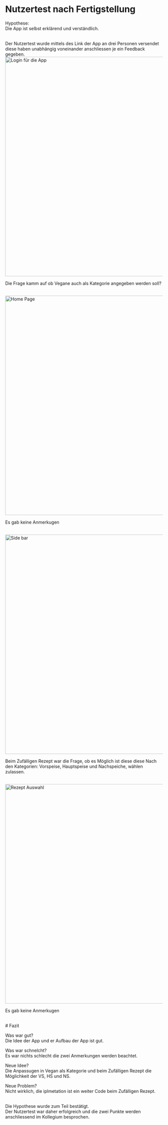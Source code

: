 # Nutzertest nach Fertigstellung     
Hypothese:   
Die App ist selbst erklärend und verständlich.

 <br />
Der Nutzertest wurde mittels des Link der App an drei Personen versendet diese haben unabhängig voneinander anschliessen je ein Feedback gegeben.

 <br />
<img src="Oranisatorisches/Nutzertest/Login.png" alt="Login für die App" width="700"/> 

Die Frage kamm auf ob Vegane auch als Kategorie angegeben werden soll?

 <br />
<img src="Oranisatorisches/Nutzertest/Home_Page.png" alt="Home Page" width="700"/>

Es gab keine Anmerkugen

 <br />   
<img src="Oranisatorisches/Nutzertest/Side_bar.png" alt="Side bar" width="700"/>

Beim Zufälligen Rezept war die Frage, ob es Möglich ist diese diese Nach den Kategorien: Vorspeise, Hauptspeise und Nachspeiche, wählen zulassen.


 <br />
<img src="Oranisatorisches/Nutzertest/Rezeptauswahl.png" alt="Rezept Auswahl" width="700"/>    

Es gab keine Anmerkugen   

 <br />
# Fazit     

Was war gut?    
Die Idee der App und er Aufbau der App ist gut. 

Was war schnelcht?   
Es war nichts schlecht die zwei Anmerkungen werden beachtet.

Neue Idee?   
Die Anpassugen in Vegan als Kategorie und beim Zufälligen Rezept die Möglichkeit der VS, HS und NS.

Neue Problem?   
Nicht wirklich, die iplmetation ist ein weiter Code beim Zufälligen Rezept. 

 <br />
Die Hypothese wurde zum Teil bestätigt.
 <br />
Der Nutzertest war daher erfolgreich und die zwei Punkte werden anschliessend im Kollegium besprochen.